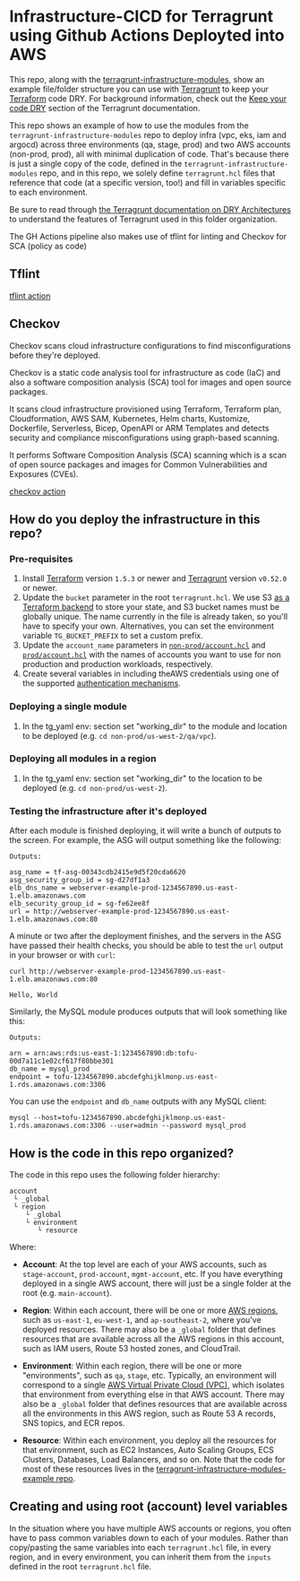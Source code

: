 # Infrastructure-CICD for Terragrunt using Github Actions Deployted into AWS 

This repo, along with the [terragrunt-infrastructure-modules](https://github.com/pnjlavtech/terragrunt-infrastructure-modules), 
show an example file/folder structure you can use with [Terragrunt](https://github.com/gruntwork-io/terragrunt) to keep your
[Terraform](https://www.terraform.io) code DRY. For background information, 
check out the [Keep your code DRY](https://github.com/gruntwork-io/terragrunt#keep-your-terraform-code-dry) 
section of the Terragrunt documentation.

This repo shows an example of how to use the modules from the `terragrunt-infrastructure-modules` repo to
deploy infra (vpc, eks, iam and argocd) across three environments (qa, stage, prod) and two AWS accounts
(non-prod, prod), all with minimal duplication of code. That's because there is just a single copy of
the code, defined in the `terragrunt-infrastructure-modules` repo, and in this repo, we solely define
`terragrunt.hcl` files that reference that code (at a specific version, too!) and fill in variables specific to each
environment.

Be sure to read through [the Terragrunt documentation on DRY
Architectures](https://terragrunt.gruntwork.io/docs/features/keep-your-terragrunt-architecture-dry/) to understand the
features of Terragrunt used in this folder organization.

The GH Actions pipeline also makes use of tflint for linting and Checkov for SCA (policy as code)
## Tflint
[tflint action](https://github.com/marketplace/actions/setup-tflint)

## Checkov
Checkov scans cloud infrastructure configurations to find misconfigurations before they're deployed.

Checkov is a static code analysis tool for infrastructure as code (IaC) and also a software composition analysis (SCA) tool for images and open source packages.

It scans cloud infrastructure provisioned using Terraform, Terraform plan, Cloudformation, AWS SAM, Kubernetes, Helm charts, Kustomize, Dockerfile, Serverless, Bicep, OpenAPI or ARM Templates and detects security and compliance misconfigurations using graph-based scanning.

It performs Software Composition Analysis (SCA) scanning which is a scan of open source packages and images for Common Vulnerabilities and Exposures (CVEs).

[checkov action](https://github.com/marketplace/actions/checkov-github-action)






## How do you deploy the infrastructure in this repo?


### Pre-requisites

1. Install [Terraform](https://www.terraform.io) version `1.5.3` or newer and
   [Terragrunt](https://github.com/gruntwork-io/terragrunt) version `v0.52.0` or newer.
2. Update the `bucket` parameter in the root `terragrunt.hcl`. We use S3 [as a Terraform
   backend](https://opentofu.org/docs/language/settings/backends/s3/) to store your
   state, and S3 bucket names must be globally unique. The name currently in
   the file is already taken, so you'll have to specify your own. Alternatives, you can
   set the environment variable `TG_BUCKET_PREFIX` to set a custom prefix.
3. Update the `account_name` parameters in [`non-prod/account.hcl`](/non-prod/account.hcl) and
   [`prod/account.hcl`](/prod/account.hcl) with the names of accounts you want to use for non production and 
   production workloads, respectively.
4. Create several variables in including theAWS credentials using one of the supported [authentication
   mechanisms](https://docs.aws.amazon.com/cli/latest/userguide/cli-chap-configure.html).



### Deploying a single module
1. In the tg_yaml env: section set "working_dir" to the module and location to be deployed (e.g. `cd non-prod/us-west-2/qa/vpc`).


### Deploying all modules in a region
1. In the tg_yaml env: section set "working_dir" to the location to be deployed (e.g. `cd non-prod/us-west-2`).


### Testing the infrastructure after it's deployed

After each module is finished deploying, it will write a bunch of outputs to the screen. For example, the ASG will
output something like the following:

```
Outputs:

asg_name = tf-asg-00343cdb2415e9d5f20cda6620
asg_security_group_id = sg-d27df1a3
elb_dns_name = webserver-example-prod-1234567890.us-east-1.elb.amazonaws.com
elb_security_group_id = sg-fe62ee8f
url = http://webserver-example-prod-1234567890.us-east-1.elb.amazonaws.com:80
```

A minute or two after the deployment finishes, and the servers in the ASG have passed their health checks, you should
be able to test the `url` output in your browser or with `curl`:

```
curl http://webserver-example-prod-1234567890.us-east-1.elb.amazonaws.com:80

Hello, World
```

Similarly, the MySQL module produces outputs that will look something like this:

```
Outputs:

arn = arn:aws:rds:us-east-1:1234567890:db:tofu-00d7a11c1e02cf617f80bbe301
db_name = mysql_prod
endpoint = tofu-1234567890.abcdefghijklmonp.us-east-1.rds.amazonaws.com:3306
```

You can use the `endpoint` and `db_name` outputs with any MySQL client:

```
mysql --host=tofu-1234567890.abcdefghijklmonp.us-east-1.rds.amazonaws.com:3306 --user=admin --password mysql_prod
```






## How is the code in this repo organized?

The code in this repo uses the following folder hierarchy:

```
account
 └ _global
 └ region
    └ _global
    └ environment
       └ resource
```

Where:

* **Account**: At the top level are each of your AWS accounts, such as `stage-account`, `prod-account`, `mgmt-account`,
  etc. If you have everything deployed in a single AWS account, there will just be a single folder at the root (e.g.
  `main-account`).

* **Region**: Within each account, there will be one or more [AWS
  regions](http://docs.aws.amazon.com/AWSEC2/latest/UserGuide/using-regions-availability-zones.html), such as
  `us-east-1`, `eu-west-1`, and `ap-southeast-2`, where you've deployed resources. There may also be a `_global`
  folder that defines resources that are available across all the AWS regions in this account, such as IAM users,
  Route 53 hosted zones, and CloudTrail.

* **Environment**: Within each region, there will be one or more "environments", such as `qa`, `stage`, etc. Typically,
  an environment will correspond to a single [AWS Virtual Private Cloud (VPC)](https://aws.amazon.com/vpc/), which
  isolates that environment from everything else in that AWS account. There may also be a `_global` folder
  that defines resources that are available across all the environments in this AWS region, such as Route 53 A records,
  SNS topics, and ECR repos.

* **Resource**: Within each environment, you deploy all the resources for that environment, such as EC2 Instances, Auto
  Scaling Groups, ECS Clusters, Databases, Load Balancers, and so on. Note that the code for most of these
  resources lives in the [terragrunt-infrastructure-modules-example repo](https://github.com/pnjlavtech/terragrunt-infrastructure-modules).

## Creating and using root (account) level variables

In the situation where you have multiple AWS accounts or regions, you often have to pass common variables down to each
of your modules. Rather than copy/pasting the same variables into each `terragrunt.hcl` file, in every region, and in
every environment, you can inherit them from the `inputs` defined in the root `terragrunt.hcl` file.
